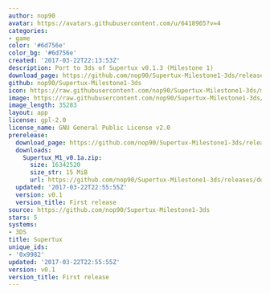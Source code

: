 ```yaml
---
author: nop90
avatar: https://avatars.githubusercontent.com/u/6418965?v=4
categories:
- game
color: '#6d756e'
color_bg: '#6d756e'
created: '2017-03-22T22:13:53Z'
description: Port to 3ds of Supertux v0.1.3 (Milestone 1)
download_page: https://github.com/nop90/Supertux-Milestone1-3ds/releases
github: nop90/Supertux-Milestone1-3ds
icon: https://raw.githubusercontent.com/nop90/Supertux-Milestone1-3ds/master/resources/icon.png
image: https://raw.githubusercontent.com/nop90/Supertux-Milestone1-3ds/master/resources/banner.png
image_length: 35283
layout: app
license: gpl-2.0
license_name: GNU General Public License v2.0
prerelease:
  download_page: https://github.com/nop90/Supertux-Milestone1-3ds/releases/tag/v0.1
  downloads:
    Supertux_M1_v0.1a.zip:
      size: 16342520
      size_str: 15 MiB
      url: https://github.com/nop90/Supertux-Milestone1-3ds/releases/download/v0.1/Supertux_M1_v0.1a.zip
  updated: '2017-03-22T22:55:55Z'
  version: v0.1
  version_title: First release
source: https://github.com/nop90/Supertux-Milestone1-3ds
stars: 5
systems:
- 3DS
title: Supertux
unique_ids:
- '0x9982'
updated: '2017-03-22T22:55:55Z'
version: v0.1
version_title: First release
---
```

